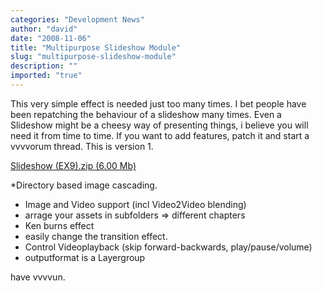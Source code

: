 ```yaml
---
categories: "Development News"
author: "david"
date: "2008-11-06"
title: "Multipurpose Slideshow Module"
slug: "multipurpose-slideshow-module"
description: ""
imported: "true"
---
```



This very simple effect is needed just too many times. I bet people have been repatching the behaviour of a slideshow many times. Even a Slideshow might be a cheesy way of presenting things, i believe you will  need it from time to time. If you want to add features, patch it and start a vvvvorum thread. This is version 1.

[Slideshow (EX9).zip (6.00 Mb)](http://vvvv.org/tiki-download_file.php?fileId=1809)


*Directory based image cascading.
* Image and Video support (incl Video2Video blending)
* arrage your assets in subfolders => different chapters
* Ken burns effect
* easily change the transition effect.
* Control Videoplayback (skip forward-backwards, play/pause/volume)
* outputformat is a Layergroup 

have vvvvun.
